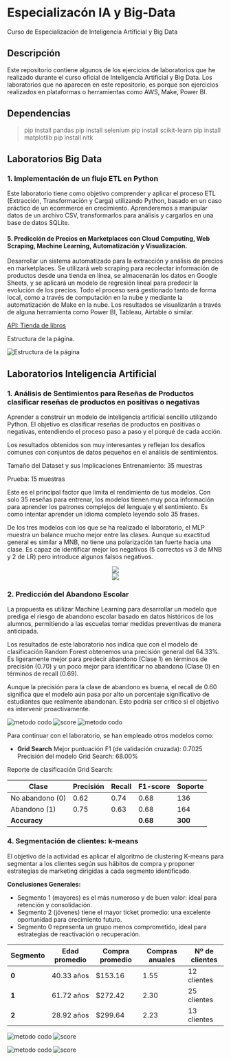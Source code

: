 # Especializacón IA y Big-Data

Curso de Especialización de Inteligencia Artificial y Big Data

## Descripción

Este repositorio contiene algunos de los ejercicios de laboratorios que he realizado durante el curso oficial de Inteligencia Artificial y Big Data. Los laboratorios que no aparecen en este repositorio, es porque son ejercicios realizados en plataformas o herramientas como AWS, Make, Power BI.

## Dependencias

> pip install pandas
> pip install selenium
> pip install scikit-learn
> pip install matplotlib
> pip install nltk

## Laboratorios Big Data

### 1. Implementación de un flujo ETL en Python

Este laboratorio tiene como objetivo comprender y aplicar el proceso ETL (Extracción, Transformación y Carga) utilizando Python, basado en un caso práctico de un ecommerce en crecimiento. Aprenderemos a manipular datos de un archivo CSV, transformarlos para análisis y cargarlos en una base de datos SQLite.

#### 5. Predicción de Precios en Marketplaces con Cloud Computing, Web Scraping, Machine Learning, Automatización y Visualización.

Desarrollar un sistema automatizado para la extracción y análisis de precios en marketplaces. Se utilizará web scraping para recolectar información de productos desde una tienda en línea, se almacenarán los datos en Google Sheets, y se aplicará un modelo de regresión lineal para predecir la evolución de los precios. Todo el proceso será gestionado tanto de forma local, como a través de computación en la nube y mediante la automatización de Make en la nube. Los resultados se visualizarán a través de alguna herramienta como Power BI, Tableau, Airtable o similar.

[API: Tienda de libros](https://books.toscrape.com/)

Estructura de la página.

![Estructura de la página](./images/scrapping.png)

## Laboratorios Inteligencia Artificial

### 1. Análisis de Sentimientos para Reseñas de Productos clasificar reseñas de productos en positivas o negativas

Aprender a construir un modelo de inteligencia artificial sencillo utilizando Python. El objetivo es clasificar reseñas de productos en positivas o negativas, entendiendo el proceso paso a paso y el porqué de cada acción.

Los resultados obtenidos son muy interesantes y reflejan los desafíos comunes con conjuntos de datos pequeños en el análisis de sentimientos.

Tamaño del Dataset y sus Implicaciones
Entrenamiento: 35 muestras

Prueba: 15 muestras

Este es el principal factor que limita el rendimiento de tus modelos. Con solo 35 reseñas para entrenar, los modelos tienen muy poca información para aprender los patrones complejos del lenguaje y el sentimiento. Es como intentar aprender un idioma completo leyendo solo 35 frases.

De los tres modelos con los que se ha realizado el laboratorio, el MLP muestra un balance mucho mejor entre las clases. Aunque su exactitud general es similar a MNB, no tiene una polarización tan fuerte hacia una clase. Es capaz de identificar mejor los negativos (5 correctos vs 3 de MNB y 2 de LR) pero introduce algunos falsos negativos.

<div style="text-align:center"><img src="./soluciones/ia/lab1/lab1_matriz.png" /></div>

<div style="text-align:center"><img src="./soluciones/ia/lab1/lab1_barras.png" /></div>

### 2. Predicción del Abandono Escolar

La propuesta es utilizar Machine Learning para desarrollar un modelo que prediga el riesgo de abandono escolar basado en datos históricos de los alumnos, permitiendo a las escuelas tomar medidas preventivas de manera anticipada.

Los resultados de este laboratorio nos indica que con el modelo de clasificación Random Forest obtenemos una precisión general del 64.33%. Es ligeramente mejor para predecir abandono (Clase 1) en términos de precisión (0.70) y un poco mejor para identificar no abandono (Clase 0) en términos de recall (0.69).

Aunque la precisión para la clase de abandono es buena, el recall de 0.60 significa que el modelo aún pasa por alto un porcentaje significativo de estudiantes que realmente abandonan. Esto podría ser crítico si el objetivo es intervenir proactivamente.

![metodo codo](./soluciones/ia/lab2/matriz.png) ![score](./soluciones/ia/lab2/caracteristicas.png)
![metodo codo](./soluciones/ia/lab2/curva%20ROC.png)

Para continuar con el laboratorio, se han empleado otros modelos como:

- **Grid Search**
Mejor puntuación F1 (de validación cruzada): 0.7025
Precisión del modelo Grid Search: 68.00%

Reporte de clasificación Grid Search:

| Clase           | Precisión | Recall | F1-score | Soporte |
| --------------- | --------- | ------ | -------- | ------- |
| No abandono (0) | 0.62      | 0.74   | 0.68     | 136     |
| Abandono (1)    | 0.75      | 0.63   | 0.68     | 164     |
| **Accuracy**    |           |        | **0.68** | **300** |

### 4. Segmentación de clientes: k-means

El objetivo de la actividad es aplicar el algoritmo de clustering K-means para segmentar a los clientes según sus hábitos de compra y proponer estrategias de marketing dirigidas a cada segmento identificado.

**Conclusiones Generales:**

- Segmento 1 (mayores) es el más numeroso y de buen valor: ideal para retención y consolidación.
- Segmento 2 (jóvenes) tiene el mayor ticket promedio: una excelente oportunidad para crecimiento futuro.
- Segmento 0 representa un grupo menos comprometido, ideal para estrategias de reactivación o recuperación.

| Segmento | Edad promedio | Compra promedio | Compras anuales | Nº de clientes |
| -------- | ------------- | --------------- | --------------- | -------------- |
| **0**    | 40.33 años    | \$153.16        | 1.55            | 12 clientes    |
| **1**    | 61.72 años    | \$272.42        | 2.30            | 25 clientes    |
| **2**    | 28.92 años    | \$299.64        | 2.23            | 13 clientes    |

![metodo codo](./soluciones/ia/lab4/metodo_codo.png) ![score](./soluciones/ia/lab4/score.png)

![metodo codo](./soluciones/ia/lab4/szegmentacion.png) ![score](./soluciones/ia/lab4/szegmentacion3d.png)
